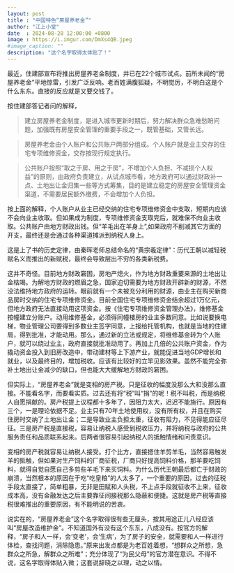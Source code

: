 ```yaml
---
layout: post
title : "中国特色“房屋养老金”"
author: "江上小堂"
date  : 2024-08-28 12:00:00 +0800
image : https://i.imgur.com/DmXs4QB.jpeg
#image_caption: ""
description: "这个名字取得太体贴了！"
---
```


最近，住建部宣布将推出房屋养老金制度，并已在22个城市试点。前所未闻的“房屋养老金”平地惊雷，引发广泛反响。<!--more-->老百姓满腹狐疑，不明觉厉，不明白这是个什么东东。直接的反应就是又要交钱了。

按住建部答记者问的解释，

> 建立房屋养老金制度，是进入城市更新时期后，努力解决群众急难愁盼问题，加强既有房屋安全管理的重要手段之一，既管基础，又管长远。

> 房屋养老金由个人账户和公共账户两部分组成。个人账户就是业主交存的住宅专项维修资金，交存按现行规定执行。

> 公共账户按照“取之于房、用之于房”，不增加个人负担、不减损个人权益”的原则，由政府负责建立，从试点城市看，地方政府可以通过财政补一点、土地出让金归集一些等方式筹集，目的是建立稳定的房屋安全管理资金渠道，不需要居民额外缴费，不会增加个人负担。

按上面的解释，个人账户从业主已经交纳的住宅专项维修资金中支取，短期内应该不会向业主收取。但如果成为制度，专项维修资金支取完后，就难保不向业主收取。公共账户由地方财政出钱。但“羊毛出在羊身上”,如果政府不削减其它方面的开支，最终还是会通过各种渠道摊派到纳税人身上。

这是上了书的历史定律，由秦晖老师总结命名的“黄宗羲定律”：历代王朝以减轻税赋名义而推出的新赋税，最终会导致层出不穷的各类新税费。

这并不奇怪。目前地方财政窘困，房地产熄火，作为地方财政重要来源的土地出让金枯竭。为解地方财政的燃眉之急，国家迫切需要为地方财政开辟新的财源，不然没法维持地方政府的运转。眼前就有一个未被充分利用的财源，由业主在购买新商品房时交纳的住宅专项维修资金。目前全国住宅专项维修资金结余超过1万亿元，但地方政府无法直接动用这项资金。按《住宅专项维修资金管理办法》，维修基金按幢建立分账户。动用维修基金，必须得同幢楼房的业主多数同意。比如说要换电梯，物业管理公司要得到多数业主签字同意，上报给托管机构，也就是当地的住建局，得到批准，才能动用。那么，通过新的立法或规定，将维修基金转为个人账户，就可以绕过业主，政府直接就批准动用了。再加上几倍的公共账户资金，作为撬动资金投入到旧房改造中，带动建材等上下游产业，就能促进当地GDP增长和就业，以及最终目的，增加税收。应该有比较好的立竿见影效果。虽然不能完全弥补土地出让金减少的缺口，但也能大大缓解地方财政的窘困。

但实际上，“房屋养老金”就是变相的房产税。只是征收的幅度没那么大和没那么直接。不能看名字，而要看实质。过去还有将“税”叫“捐”的呢！税不叫税，而是纳税人自愿捐献的。房产税提上议程都十多年了，因阻力太大，迟迟不能施行。原因有三个，一是理论依据不足。业主只有70年土地使用权，没有所有权，并且在购买住房时交纳了土地出让金；二是导致业主负担太重，征收有阻力，不见得能应征尽征。三是房产税是直接税，容易让纳税人感受到税收压力，并将纳税与政府的公共服务责任和品质联系起来。后两者很容易引起纳税人的抵触情绪和问责意识。

变相的房产税就容易让纳税人接受。打个比方，直接摁住羊剪羊毛，当然容易触发羊的抵触，但如果对生产饲料的厂商征税，厂商只好提高饲料价格，那羊要吃饲料，就得自觉自愿自己多剪些羊毛下来买饲料。为什么历代王朝最后都亡于财政的崩溃，当然根本的原因在于吃“吃皇粮”的人太多了，一个重要的原因，过去的征税手段太直接了，简单粗暴，无非是田赋和人头税，不上点手段就征收不上来，征收成本高，没有金融发达之后主要靠征间接税那么隐蔽和便捷。这就是房产税等直接税很难推出的重要原因，有不能明说的苦衷。

说实在的，“房屋养老金”这个名字取得很有些无厘头，按其用途正儿八经应该叫“房屋改造维护金”。不知道国外有没有这个东东，八成没有。按官方的解释，“房子和人一样，会‘变老’，会‘生病’，为了房子的安全，就需要和人一样进行体检，查找问题，消除隐患。”原来出发点都是为老百姓着想，“想群众之所想，急群众之所急，解群众之所难”；充分体现了“为民父母”的官方潜在意识。不得不说，这名字取得体贴入微；这套说辞晓之以理，动之以情。

<!--END-->